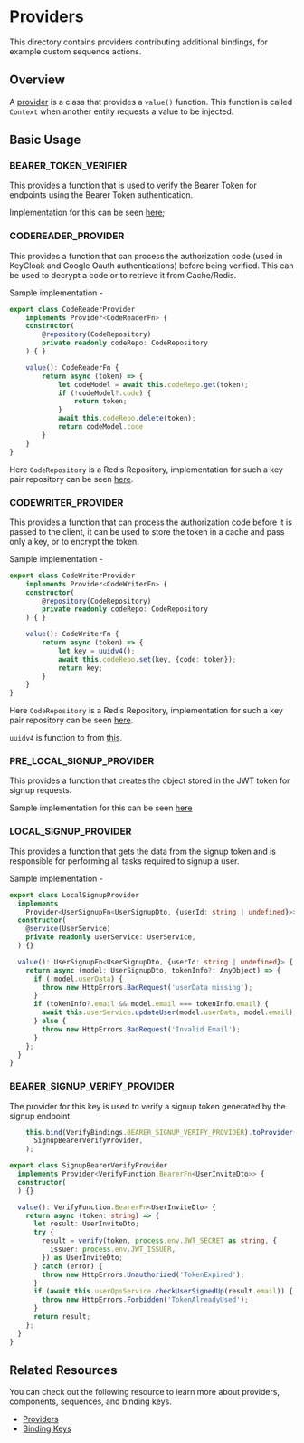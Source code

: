 # Providers

This directory contains providers contributing additional bindings, for example
custom sequence actions.

## Overview

A [provider](http://loopback.io/doc/en/lb4/Creating-components.html#providers)
is a class that provides a `value()` function. This function is called `Context`
when another entity requests a value to be injected.

## Basic Usage

### BEARER_TOKEN_VERIFIER

This provides a function that is used to verify the Bearer Token for endpoints using the Bearer Token authentication. 

Implementation for this can be seen [here](../modules/auth/providers/bearer-token-verify.provider.ts);

### CODEREADER_PROVIDER

This provides a function that can process the authorization code (used in KeyCloak and Google Oauth authentications) before being verified.
This can be used to decrypt a code or to retrieve it from Cache/Redis. 

Sample implementation - 

```ts
export class CodeReaderProvider
    implements Provider<CodeReaderFn> {
    constructor(
        @repository(CodeRepository)
        private readonly codeRepo: CodeRepository
    ) { }

    value(): CodeReaderFn {
        return async (token) => {
            let codeModel = await this.codeRepo.get(token);
            if (!codeModel?.code) {
                return token;
            }
            await this.codeRepo.delete(token);
            return codeModel.code
        }
    }
}
```
Here ```CodeRepository``` is a Redis Repository, implementation for such a key pair repository can be seen [here](https://loopback.io/doc/en/lb4/Repository.html#access-keyvalue-stores).


### CODEWRITER_PROVIDER

This provides a function that can process the authorization code before it is passed to the client, it can be used to store the token in a cache and pass only a key, or to encrypt the token.

Sample implementation - 

```ts
export class CodeWriterProvider
    implements Provider<CodeWriterFn> {
    constructor(
        @repository(CodeRepository)
        private readonly codeRepo: CodeRepository
    ) { }

    value(): CodeWriterFn {
        return async (token) => {
            let key = uuidv4();
            await this.codeRepo.set(key, {code: token});
            return key;
        }
    }
}
```
Here ```CodeRepository``` is a Redis Repository, implementation for such a key pair repository can be seen [here](https://loopback.io/doc/en/lb4/Repository.html#access-keyvalue-stores).

```uuidv4``` is function to from [this](https://www.npmjs.com/package/uuid).

### PRE_LOCAL_SIGNUP_PROVIDER

This provides a function that creates the object stored in the JWT token for signup requests.

Sample implementation for this can be seen [here](./local-presignup.provider.ts)

### LOCAL_SIGNUP_PROVIDER

This provides a function that gets the data from the signup token and is responsible for performing all tasks required to signup a user.

Sample implementation - 

```ts
export class LocalSignupProvider
  implements
    Provider<UserSignupFn<UserSignupDto, {userId: string | undefined}>> {
  constructor(
    @service(UserService)
    private readonly userService: UserService,
  ) {}

  value(): UserSignupFn<UserSignupDto, {userId: string | undefined}> {
    return async (model: UserSignupDto, tokenInfo?: AnyObject) => {
      if (!model.userData) {
        throw new HttpErrors.BadRequest('userData missing');
      }
      if (tokenInfo?.email && model.email === tokenInfo.email) {
        await this.userService.updateUser(model.userData, model.email);
      } else {
        throw new HttpErrors.BadRequest('Invalid Email');
      }
    };
  }
}

```

### BEARER_SIGNUP_VERIFY_PROVIDER

The provider for this key is used to verify a signup token generated by the signup endpoint. 

```ts
    this.bind(VerifyBindings.BEARER_SIGNUP_VERIFY_PROVIDER).toProvider(
      SignupBearerVerifyProvider,
    );
```

```ts
export class SignupBearerVerifyProvider
  implements Provider<VerifyFunction.BearerFn<UserInviteDto>> {
  constructor(
  ) {}

  value(): VerifyFunction.BearerFn<UserInviteDto> {
    return async (token: string) => {
      let result: UserInviteDto;
      try {
        result = verify(token, process.env.JWT_SECRET as string, {
          issuer: process.env.JWT_ISSUER,
        }) as UserInviteDto;
      } catch (error) {
        throw new HttpErrors.Unauthorized('TokenExpired');
      }
      if (await this.userOpsService.checkUserSignedUp(result.email)) {
        throw new HttpErrors.Forbidden('TokenAlreadyUsed');
      }
      return result;
    };
  }
}
```

## Related Resources

You can check out the following resource to learn more about providers,
components, sequences, and binding keys.

- [Providers](http://loopback.io/doc/en/lb4/Creating-components.html#providers)
- [Binding Keys](http://loopback.io/doc/en/lb4/Decorators.html)
